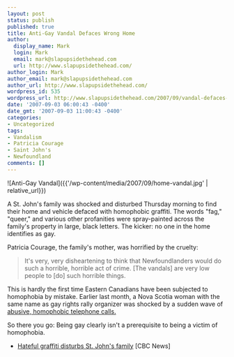 ```yaml
---
layout: post
status: publish
published: true
title: Anti-Gay Vandal Defaces Wrong Home
author:
  display_name: Mark
  login: Mark
  email: mark@slapupsidethehead.com
  url: http://www.slapupsidethehead.com/
author_login: Mark
author_email: mark@slapupsidethehead.com
author_url: http://www.slapupsidethehead.com/
wordpress_id: 535
wordpress_url: http://www.slapupsidethehead.com/2007/09/vandal-defaces-wrong-home/
date: '2007-09-03 06:00:43 -0400'
date_gmt: '2007-09-03 11:00:43 -0400'
categories:
- Uncategorized
tags:
- Vandalism
- Patricia Courage
- Saint John's
- Newfoundland
comments: []
---
```

![Anti-Gay Vandal]({{'/wp-content/media/2007/09/home-vandal.jpg' | relative_url}})

A St. John's family was shocked and disturbed Thursday morning to find their home and vehicle defaced with homophobic graffiti. The words "fag," "queer," and various other profanities were spray-painted across the family's property in large, black letters. The kicker: no one in the home identifies as gay.

Patricia Courage, the family's mother, was horrified by the cruelty:

> It's very, very disheartening to think that Newfoundlanders would do such a horrible, horrible act of crime. [The vandals] are very low people to [do] such horrible things.

This is hardly the first time Eastern Canadians have been subjected to homophobia by mistake. Earlier last month, a Nova Scotia woman with the same name as gay rights rally organizer was shocked by a sudden wave of [abusive, homophobic telephone calls.](http://www.slapupsidethehead.com/2007/08/callers-harass-wrong-woman/ "Disgusting.")

So there you go: Being gay clearly isn't a prerequisite to being a victim of homophobia.

- [Hateful graffiti disturbs St. John's family](http://www.cbc.ca/canada/newfoundland-labrador/story/2007/08/31/hate-graffiti.html) [CBC News]
